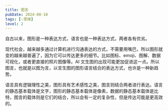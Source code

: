 ```yaml
---
title: 图言
pubDate: 2024-08-10
tags: [💡思维]
level: 2
---
```


自古以来，图形是一种表达方式，语言也是一种表达方式，两者各有优劣。

现代社会，越来越多通过计算机进行沟通表达的方式，不需要用嘴巴，所以图形就变的越来越普遍了，因为它可以传达更多的细节。比如图标、emoji、图解、数据可视化，或者更直接的照片图像等。AI 文生图的出现可能更加促进这一点。所以图言，也就是以图为言，以言生图的图形语言结合的表达方式，也许是一种新趋势。

语言具有逻辑理性之美，图形具有艺术感性之美，图言则结合两者进行表达。语言的静态基本载体是文字，图形的静态基本载体是像素，数据的静态基本载体是比特，图言的载体则是它们的结合，所以会有一定的复杂性，但是传达可能是更高效的。

